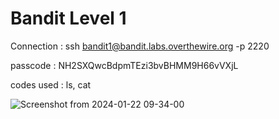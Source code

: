 # Bandit Level 1

Connection : ssh bandit1@bandit.labs.overthewire.org -p 2220

passcode : NH2SXQwcBdpmTEzi3bvBHMM9H66vVXjL

codes used : ls, cat

![Screenshot from 2024-01-22 09-34-00](https://github.com/Saiwilan/Bandit-otw/assets/138218032/3b4aff6b-0b66-4628-aec2-30f00adf4249)
